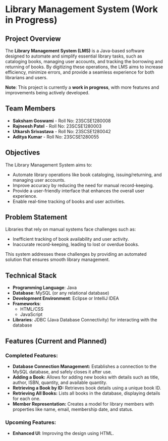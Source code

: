 # Library Management System (Work in Progress)

## Project Overview

The **Library Management System (LMS)** is a Java-based software designed to automate and simplify essential library tasks, such as cataloging books, managing user accounts, and tracking the borrowing and returning of books. By digitizing these operations, the LMS aims to increase efficiency, minimize errors, and provide a seamless experience for both librarians and users.

**Note**: This project is currently a **work in progress**, with more features and improvements being actively developed.

## Team Members

- **Saksham Goswami** - Roll No: 23SCSE1280008
- **Rajneesh Patel** - Roll No: 23SCSE1280003
- **Utkarsh Srivastava** - Roll No: 23SCSE1280042
- **Aditya Kumar** - Roll No: 23SCSE1280055

## Objectives

The Library Management System aims to:
- Automate library operations like book cataloging, issuing/returning, and managing user accounts.
- Improve accuracy by reducing the need for manual record-keeping.
- Provide a user-friendly interface that enhances the overall user experience.
- Enable real-time tracking of books and user activities.

## Problem Statement

Libraries that rely on manual systems face challenges such as:
- Inefficient tracking of book availability and user activity.
- Inaccurate record-keeping, leading to lost or overdue books.
  
This system addresses these challenges by providing an automated solution that ensures smooth library management.

## Technical Stack

- **Programming Language**: Java
- **Database**: MySQL (or any relational database)
- **Development Environment**: Eclipse or IntelliJ IDEA
- **Frameworks**: 
  - HTML/CSS 
  - JavaScript
- **Libraries**: JDBC (Java Database Connectivity) for interacting with the database

## Features (Current and Planned)

### Completed Features:
- **Database Connection Management:** Establishes a connection to the MySQL database, and safely closes it after use.
- **Adding a Book:** Allows for adding new books with details such as title, author, ISBN, quantity, and available quantity.
- **Retrieving a Book by ID:** Retrieves book details using a unique book ID.
- **Retrieving All Books:** Lists all books in the database, displaying details for each one.
- **Member Representation:** Creates a model for library members with properties like name, email, membership date, and status.

### Upcoming Features:
- **Enhanced UI**: Improving the design using HTML.
